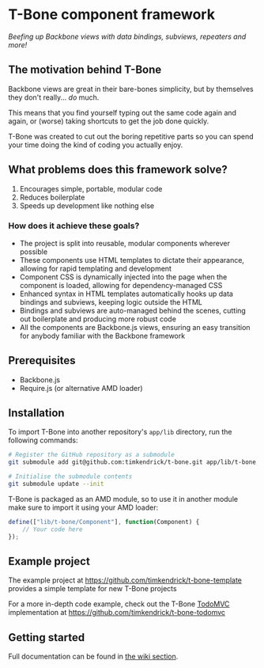 T-Bone component framework
==========================

_Beefing up Backbone views with data bindings, subviews, repeaters and more!_


## The motivation behind T-Bone

Backbone views are great in their bare-bones simplicity, but by themselves they don't really... _do_ much.

This means that you find yourself typing out the same code again and again, or (worse) taking shortcuts to get the job done quickly.

T-Bone was created to cut out the boring repetitive parts so you can spend your time doing the kind of coding you actually enjoy. 


## What problems does this framework solve?

1. Encourages simple, portable, modular code
2. Reduces boilerplate
3. Speeds up development like nothing else


### How does it achieve these goals?

* The project is split into reusable, modular components wherever possible
* These components use HTML templates to dictate their appearance, allowing for rapid templating and development
* Component CSS is dynamically injected into the page when the component is loaded, allowing for dependency-managed CSS
* Enhanced syntax in HTML templates automatically hooks up data bindings and subviews, keeping logic outside the HTML
* Bindings and subviews are auto-managed behind the scenes, cutting out boilerplate and producing more robust code
* All the components are Backbone.js views, ensuring an easy transition for anybody familiar with the Backbone framework


## Prerequisites

* Backbone.js
* Require.js (or alternative AMD loader)


## Installation

To import T-Bone into another repository's `app/lib` directory, run the following commands:

``` bash
# Register the GitHub repository as a submodule
git submodule add git@github.com:timkendrick/t-bone.git app/lib/t-bone

# Initialise the submodule contents
git submodule update --init
```

T-Bone is packaged as an AMD module, so to use it in another module make sure to import it using your AMD loader:

```javascript
define(["lib/t-bone/Component"], function(Component) {
	// Your code here
});
```


## Example project

The example project at https://github.com/timkendrick/t-bone-template provides a simple template for new T-Bone projects

For a more in-depth code example, check out the T-Bone [TodoMVC](http://addyosmani.github.com/todomvc/) implementation at https://github.com/timkendrick/t-bone-todomvc


## Getting started

Full documentation can be found in [the wiki section](https://github.com/timkendrick/t-bone/wiki).